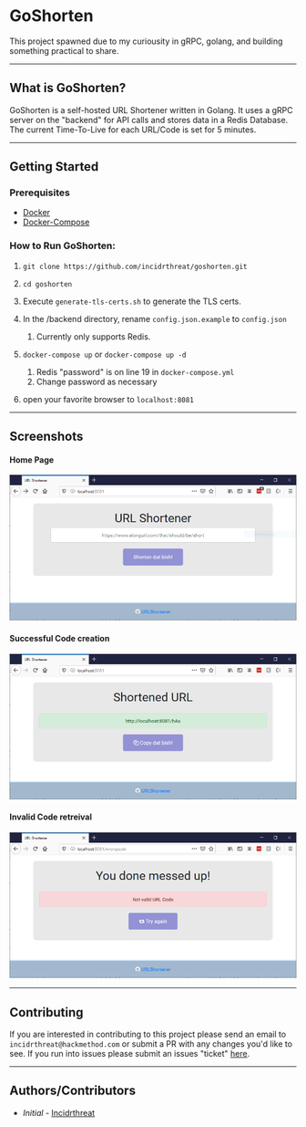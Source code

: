 # GoShorten

This project spawned due to my curiousity in gRPC, golang, and building something practical to share.
___________________________
## What is GoShorten?
GoShorten is a self-hosted URL Shortener written in Golang.  It uses a gRPC server on the "backend" for API calls and stores data in a Redis Database.  The current Time-To-Live for each URL/Code is set for 5 minutes. 
___________________________
## Getting Started

### Prerequisites
- [Docker](https://docs.docker.com/get-docker/)
- [Docker-Compose](https://docs.docker.com/compose/install/)

### How to Run GoShorten:
1. `git clone https://github.com/incidrthreat/goshorten.git`

2. `cd goshorten`

3. Execute `generate-tls-certs.sh` to generate the TLS certs.

4. In the /backend directory, rename `config.json.example` to `config.json`
    1. Currently only supports Redis.

5. `docker-compose up` or `docker-compose up -d` 
    1. Redis "password" is on line 19 in `docker-compose.yml`
    2. Change password as necessary

6. open your favorite browser to `localhost:8081`

___________________________
## Screenshots
#### Home Page
![Home Page](/screenshots/homepageV1.0.1.png)
#### Successful Code creation
![Success!](/screenshots/successfulcodeV1.0.1.png)
#### Invalid Code retreival
![Invalid](/screenshots/invalidcodeV1.0.1.png)
__________________________
## Contributing

If you are interested in contributing to this project please send an email to `incidrthreat@hackmethod.com` or submit a PR with any changes you'd like to see.  If you run into issues please submit an issues "ticket" [here](https://github.com/incidrthreat/goshorten/issues).
___________________________
## Authors/Contributors

* *Initial* - [Incidrthreat](https://twitter.com/incidrthreat)